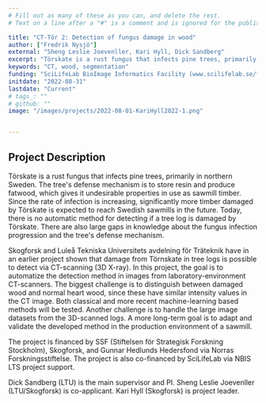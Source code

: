 ```yaml
---
# Fill out as many of these as you can, and delete the rest.
# Text on a line after a "#" is a comment and is ignored for the published page.

title: "CT-Tör 2: Detection of fungus damage in wood"
author: ["Fredrik Nysjö"]
external: "Sheng Leslie Joevenller, Kari Hyll, Dick Sandberg"
excerpt: "Törskate is a rust fungus that infects pine trees, primarily in northern Sweden.  In this project, the goal is to automatize the detection method in images from laboratory-environment CT-scanners."
keywords: "CT, wood, segmentation"
funding: "SciLifeLab BioImage Informatics Facility (www.scilifelab.se/facilities/bioimage-informatics)"
initdate: "2022-08-31"
lastdate: "Current"
# tags_: ""
# github: ""
image: "/images/projects/2022-08-01-KariHyll2022-1.png"


---
```


## Project Description
Törskate is a rust fungus that infects pine trees, primarily in northern Sweden. The tree's defense mechanism is to store resin and produce fatwood, which gives it undesirable properties in use as sawmill timber. Since the rate of infection is increasing, significantly more timber damaged by Törskate is expected to reach Swedish sawmills in the future. Today, there is no automatic method for detecting if a tree log is damaged by Törskate. There are also large gaps in knowledge about the fungus infection progression and the tree's defense mechanism.

Skogforsk and Luleå Tekniska Universitets avdelning för Träteknik have in an earlier project shown that damage from Törnskate in tree logs is possible to detect via CT-scanning (3D X-ray). In this project, the goal is to automatize the detection method in images from laboratory-environment CT-scanners. The biggest challenge is to distinguish between damaged wood and normal heart wood, since these have similar intensity values in the CT image. Both classical and more recent machine-learning based methods will be tested. Another challenge is to handle the large image datasets from the 3D-scanned logs. A more long-term goal is to adapt and validate the developed method in the production environment of a sawmill.

The project is financed by SSF (Stiftelsen för Strategisk Forskning Stockholm), Skogforsk, and Gunnar Hedlunds Hedersfond via Norras Forskningsstiftelse. The project is also co-financed by SciLifeLab via NBIS LTS project support.

Dick Sandberg (LTU) is the main supervisor and PI. Sheng Leslie Joevenller (LTU/Skogforsk) is co-applicant. Kari Hyll (Skogforsk) is project leader.
